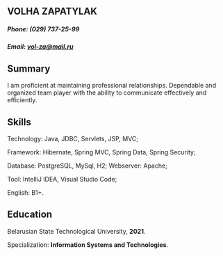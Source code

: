 ## **VOLHA ZAPATYLAK**

##### **Phone: (029) 737-25-99**
##### **Email: vol-za@mail.ru**

## **Summary**
I am proficient at maintaining professional relationships. Dependable and organized team player with the ability to communicate effectively and efficiently.

## **Skills**
Technology: Java, JDBC, Servlets, JSP, MVC;

Framework: Hibernate, Spring MVC, Spring Data, Spring Security;

Database: PostgreSQL, MySql, H2; 
Webserver: Apache;

Tool: IntelliJ IDEA, Visual Studio Code;

English: B1+.

## **Education**
Belarusian State Technological University, **2021**.

Specialization: **Information Systems and Technologies**.